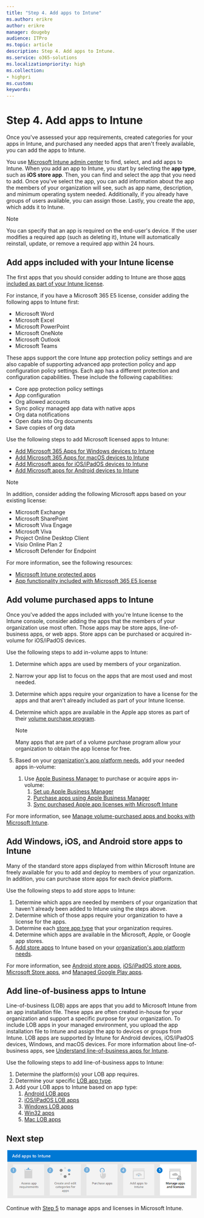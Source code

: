 ```yaml
---
title: "Step 4. Add apps to Intune"
ms.author: erikre
author: erikre
manager: dougeby
audience: ITPro
ms.topic: article
description: Step 4. Add apps to Intune.
ms.service: o365-solutions
ms.localizationpriority: high
ms.collection:
- highpri
ms.custom:
keywords:
---
```


# Step 4. Add apps to Intune

Once you've assessed your app requirements, created categories for your apps in Intune, and purchased any needed apps that aren't freely available, you can add the apps to Intune.

You use [Microsoft Intune admin center](https://go.microsoft.com/fwlink/?linkid=2109431) to find, select, and add apps to Intune. When you add an app to Intune, you start by selecting the **app type**, such as **iOS store app**. Then, you can find and select the app that you need to add. Once you've select the app, you can add information about the app the members of your organization will see, such as app name, description, and minimum operating system needed. Additionally, if you already have groups of users available, you can assign those. Lastly, you create the app, which adds it to Intune.

> [!NOTE]
> You can specify that an app is required on the end-user's device. If the user modifies a required app (such as deleting it), Intune will automatically reinstall, update, or remove a required app within 24 hours.

## Add apps included with your Intune license

The first apps that you should consider adding to Intune are those [apps included as part of your Intune license](apps-license-overview.md#microsoft-app-licenses-included-with-intune). 

For instance, if you have a Microsoft 365 E5 license, consider adding the following apps to Intune first:
- Microsoft Word
- Microsoft Excel
- Microsoft PowerPoint
- Microsoft OneNote
- Microsoft Outlook
- Microsoft  Teams

These apps support the core Intune app protection policy settings and are also capable of supporting advanced app protection policy and app configuration policy settings. Each app has a different protection and configuration capabilities. These include the following capabilities:

- Core app protection policy settings
- App configuration
- Org allowed accounts
- Sync policy managed app data with native apps
- Org data notifications
- Open data into Org documents
- Save copies of org data

Use the following steps to add Microsoft licensed apps to Intune:
- [Add Microsoft 365 Apps for Windows devices to Intune](/mem/intune/apps/apps-add-office365)
- [Add Microsoft 365 Apps for macOS devices to Intune](/mem/intune/apps/apps-add-office365-macos)
- [Add Microsoft apps for iOS/iPadOS devices to Intune](/mem/intune/apps/store-apps-ios)
- [Add Microsoft apps for Android devices to Intune](/mem/intune/apps/store-apps-android)

> [!NOTE]
> In addition, consider adding the following Microsoft apps based on your existing license:
> - Microsoft Exchange
> - Microsoft SharePoint
> - Microsoft Viva Engage
> - Microsoft Viva
> - Project Online Desktop Client
> - Visio Online Plan 2
> - Microsoft Defender for Endpoint

For more information, see the following resources:
- [Microsoft Intune protected apps](/mem/intune/apps/apps-supported-intune-apps)
- [App functionality included with Microsoft 365 E5 license](apps-license-overview.md#app-functionality-included-with-microsoft-365-e5-license)

## Add volume purchased apps to Intune

Once you've added the apps included with you're Intune license to the Intune console, consider adding the apps that the members of your organization use most often. Those apps may be store apps, line-of-business apps, or web apps. Store apps can be purchased or acquired in-volume for iOS/iPadOS devices.

Use the following steps to add in-volume apps to Intune:

1. Determine which apps are used by members of your organization.
2. Narrow your app list to focus on the apps that are most used and most needed.
3. Determine which apps require your organization to have a license for the apps and that aren't already included as part of your Intune license.
4. Determine which apps are available in the Apple app stores as part of their [volume purchase program](apps-purchase-volume.md). 

    > [!NOTE]
    > Many apps that are part of a volume purchase program allow your organization to obtain the app license for free.

5. Based on your [organization's app platform needs](apps-add-step-1.md#determine-the-platforms-needed-for-each-app), add your needed apps in-volume:
    1. Use [Apple Business Manager](apps-purchase-volume.md#apple-business-manager) to purchase or acquire apps in-volume:
        1. [Set up Apple Business Manager](apps-purchase-volume.md#set-up-apple-business-manager)
        2. [Purchase apps using Apple Business Manager](apps-purchase-volume.md#purchase-apps-using-apple-business-manager)
        3. [Sync purchased Apple app licenses with Microsoft Intune](apps-purchase-volume.md#sync-purchased-apple-app-licenses-with-microsoft-intune)

For more information, see [Manage volume-purchased apps and books with Microsoft Intune](/mem/intune/apps/vpp-apps).

## Add Windows, iOS, and Android store apps to Intune

Many of the standard store apps displayed from within Microsoft Intune are freely available for you to add and deploy to members of your organization. In addition, you can purchase store apps for each device platform.

Use the following steps to add store apps to Intune:

1. Determine which apps are needed by members of your organization that haven't already been added to Intune using the steps above.
2. Determine which of those apps require your organization to have a license for the apps.
3. Determine each [store app type](apps-type-store.md) that your organization requires.
4. Determine which apps are available in the Microsoft, Apple, or Google app stores.
5. [Add store apps](apps-purchase-store.md#add-store-apps-based-on-platform) to Intune based on your [organization's app platform needs](apps-add-step-1.md#determine-the-platforms-needed-for-each-app).

For more information, see [Android store apps](/mem/intune/apps/store-apps-android), [iOS/iPadOS store apps](/mem/intune/apps/store-apps-ios), [Microsoft Store apps](/mem/intune/apps/store-apps-microsoft), and [Managed Google Play apps](/mem/intune/apps/apps-add-android-for-work).

## Add line-of-business apps to Intune

Line-of-business (LOB) apps are apps that you add to Microsoft Intune from an app installation file. These apps are often created in-house for your organization and support a specific purpose for your organization. To include LOB apps in your managed environment, you upload the app installation file to Intune and assign the app to devices or groups from Intune. LOB apps are supported by Intune for Android devices, iOS/iPadOS devices, Windows, and macOS devices. For more information about line-of-business apps, see [Understand line-of-business apps for Intune](apps-type-lob.md).

Use the following steps to add line-of-business apps to Intune:

1. Determine the platform(s) your LOB app requires.
2. Determine your specific [LOB app type](apps-type-lob.md#line-of-business-apps-types).
3. Add your LOB apps to Intune based on app type:
    1. [Android LOB apps](/mem/intune/apps/lob-apps-android)
    2. [iOS/iPadOS LOB apps](/mem/intune/apps/lob-apps-ios)
    3. [Windows LOB apps](/mem/intune/apps/lob-apps-windows)
    4. [Win32 apps](/mem/intune/apps/apps-win32-app-management)
    5. [Mac LOB apps](/mem/intune/apps/lob-apps-macos)

## Next step

[![Step 5 to manage apps and licenses](../media/purchase-add-managed-apps/purchase-add-managed-apps-07.png)](apps-add-step-5.md)

Continue with [Step 5](apps-add-step-5.md) to manage apps and licenses in Microsoft Intune.